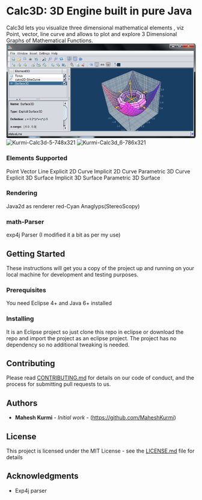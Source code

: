 # Calc3D: 3D Engine built in pure Java

Calc3d lets you visualize three dimensional mathematical elements , viz Point, vector, line curve and allows to plot and explore 3 Dimensional Graphs of Mathematical Functions.
![Calc3d Screenshot](Calc3D/calc3d_screenshot.png?raw=true "Calc3d Screenshot")
![Kurmi-Calc3d-5-748x321](https://github.com/user-attachments/assets/458f708c-b866-400b-a4de-356df3221ca7)
![Kurmi-Calc3d_6-786x321](https://github.com/user-attachments/assets/3258aaf6-1dd0-494a-b290-cb823767451d)

### Elements Supported

Point
Vector
Line
Explicit 2D Curve
Implicit 2D Curve
Parametric 3D Curve
Explicit 3D Surface
Implicit 3D Surface
Parametric 3D Surface

### Rendering
Java2d as renderer
red-Cyan Anaglyps(StereoScopy)

### math-Parser
exp4j Parser (I modified it a bit as per my use)


## Getting Started

These instructions will get you a copy of the project up and running on your local machine for development and testing purposes.

### Prerequisites

You need Eclipse 4+ and Java 6+ installed


### Installing

It is an Eclipse project so just clone this repo in eclipse or download the repo and import the project as an eclipse project.
The project has no dependency so no additional tweaking is needed.


## Contributing

Please read [CONTRIBUTING.md](https://gist.github.com/PurpleBooth/b24679402957c63ec426) for details on our code of conduct, and the process for submitting pull requests to us.


## Authors

* **Mahesh Kurmi** - *Initial work* - (https://github.com/MaheshKurmi)


## License

This project is licensed under the MIT License - see the [LICENSE.md](LICENSE.md) file for details

## Acknowledgments

* Exp4j parser

